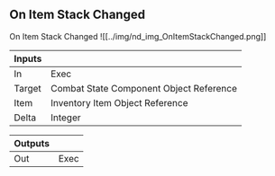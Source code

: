 ## On Item Stack Changed
On Item Stack Changed
![[../img/nd_img_OnItemStackChanged.png]]

|Inputs||
|--|--|
| In | Exec |
| Target | Combat State Component Object Reference |
| Item | Inventory Item Object Reference |
| Delta | Integer |

|Outputs||
|--|--|
| Out | Exec |
